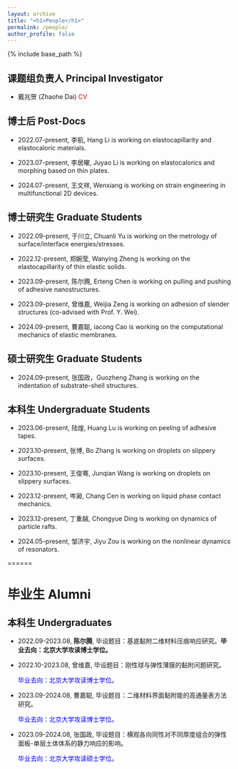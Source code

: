 ```yaml
---
layout: archive
title: "<h1>People</h1>"
permalink: /people/
author_profile: false
---
```


{% include base_path %}

<h2>课题组负责人   Principal Investigator</h2>
  
* 戴兆贺 (Zhaohe Dai) <a href="http://zhaohedai.github.io/files/CV2024.pdf" style="text-decoration:none;color:red;"> CV</a>


<h2>博士后 Post-Docs</h2>   

* 2022.07-present, 李航, Hang Li is working on elastocapillarity and elastocaloric materials.

* 2023.07-present, 李居曜, Juyao Li is working on elastocalorics and morphing based on thin plates.

* 2024.07-present, 王文祥, Wenxiang is working on strain engineering in multifunctional 2D devices.


<h2>博士研究生 Graduate Students</h2> 

* 2022.09-present, 于川立, Chuanli Yu is working on the metrology of surface/interface energies/stresses.

* 2022.12-present, 郑婉莹, Wanying Zheng is working on the elastocapillarity of thin elastic solids.

* 2023.09-present, 陈尔腾, Erteng Chen is working on pulling and pushing of adhesive nanostructures.

* 2023.09-present, 曾维嘉, Weijia Zeng is working on adhesion of slender structures (co-advised with Prof. Y. Wei).

* 2024.09-present, 曹嘉聪, iacong Cao is working on the computational mechanics of elastic membranes.


<h2>硕士研究生 Graduate Students</h2> 

* 2024.09-present, 张国政，Guozheng Zhang is working on the indentation of substrate-shell structures.


<h2>本科生 Undergraduate Students</h2> 

 * 2023.06-present, 陆煌, Huang Lu is working on peeling of adhesive tapes.

 * 2023.10-present, 张博, Bo Zhang is working on droplets on slippery surfaces.

 * 2023.10-present, 王俊骞, Junqian Wang is working on droplets on slippery surfaces.

 * 2023.12-present, 岑昶, Chang Cen is working on liquid phase contact mechanics.

 * 2023.12-present, 丁重越, Chongyue Ding is working on dynamics of particle rafts.

 * 2024.05-present, 邹济宇, Jiyu Zou is working on the nonlinear dynamics of resonators.


======
<h1>毕业生 Alumni</h1> 


<h2>本科生 Undergraduates</h2> 

* 2022.09-2023.08, <b>陈尔腾</b>, 毕设题目：基底黏附二维材料压痕响应研究。<b>毕业去向：北京大学攻读博士学位。</b>

* 2022.10-2023.08, 曾维嘉, 毕设题目：刚性球与弹性薄膜的黏附问题研究。<p style="color:blue;"> 毕业去向：北京大学攻读博士学位。</p>

* 2023.09-2024.08, 曹嘉聪, 毕设题目：二维材料界面黏附能的高通量表方法研究。<p style="color:blue;"> 毕业去向：北京大学攻读博士学位。</p>

* 2023.09-2024.08, 张国政, 毕设题目：横观各向同性对不同厚度组合的弹性面板-单层土体体系的静力响应的影响。<p style="color:blue;"> 毕业去向：北京大学攻读硕士学位。</p>